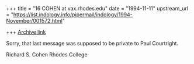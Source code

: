 +++
title = "16 COHEN at vax.rhodes.edu"
date = "1994-11-11"
upstream_url = "https://list.indology.info/pipermail/indology/1994-November/001572.html"

+++
[Archive link](https://list.indology.info/pipermail/indology/1994-November/001572.html)

Sorry, that last message was supposed to be private to Paul Courtright.


Richard S. Cohen
Rhodes College





